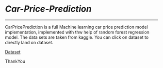 <h1><i><b>Car-Price-Prediction</b></i></h1>
<hr>
CarPricePrediction is a full Machine learning car price prediction model implementation, implemented with thw help of random forest regression model.
The data sets are taken from kaggle.
You can click on dataset to directly land on dataset.

[Dataset](https://www.kaggle.com/nehalbirla/vehicle-dataset-from-cardekho?select=car+data.csv%5D%28here%29)


ThankYou
